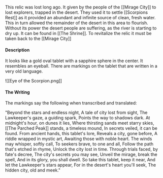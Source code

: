This relic was lost long ago. It given by the people of the [[Mirage City]] to lost explorers, trapped in the desert. They used it to settle [[Scorpions Rest]] as it provided an abundant and infinite source of clean, fresh water. This in turn allowed the remainder of the desert in this area to flourish. Without its power the desert people are suffering, as the river is starting to dry up. It can be found in [[The Shrine]]. To revitalize the relic it must be taken back to the [[Mirage City]]

#### Description
It looks like a gold oval tablet with a sapphire sphere in the center. It resembles an eyeball. There are markings on the tablet that are written in a very old language.

![[Eye of the Scorpion.png]]

#### The Writing
The markings say the following when transcribed and translated:

"Beyond the stars and endless night,
A tale of city lost from sight,
The Lawkeeper's gaze, a guiding spark,
Points the way to shadows dark.
At midnight's hour, on dunes it lies,
Where thirsting sands meet starry skies,
[[The Parched Peak]] stands, a timeless mound,
In secrets veiled, it can be found.
From ancient hands, this tablet's lore,
Reveals a city, gone before,
A riddle wrapped in mystic art,
Awaiting those with noble heart.
The winds may whisper, softly call,
To seekers brave, to one and all,
Follow the path that's etched in rhyme,
Unlock the city lost in time.
Through trials faced, by fate's decree,
The city's secrets you may see,
Unveil the mirage, break the spell,
And in its glory, you shall dwell.
So take this tablet, keep it near,
And let the Lawkeeper's stars appear,
For in the desert's heart you'll seek,
The hidden city, old and meek."



